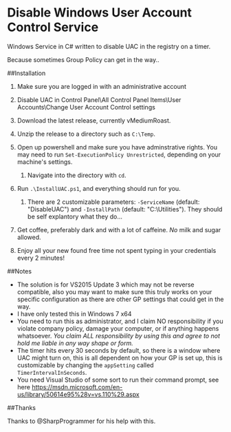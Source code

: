 # Disable Windows User Account Control Service
Windows Service in C# written to disable UAC in the registry on a timer.

Because sometimes Group Policy can get in the way..

##Installation

1. Make sure you are logged in with an administrative account

2. Disable UAC in Control Panel\All Control Panel Items\User Accounts\Change User Account Control settings

3. Download the latest release, currently vMediumRoast.

4. Unzip the release to a directory such as `C:\Temp`.

5. Open up powershell and make sure you have adminstrative rights. You may need to run `Set-ExecutionPolicy Unrestricted`, depending on your machine's settings.
	1. Navigate into the directory with `cd`.

6. Run `.\InstallUAC.ps1`, and everything should run for you. 
	1. There are 2 customizable parameters: `-ServiceName` (default: "DisableUAC") and `-InstallPath` (default: "C:\Utilities"). They should be self explantory what they do...

7. Get coffee, preferably dark and with a lot of caffeine. *No* milk and sugar allowed.

8. Enjoy all your new found free time not spent typing in your credentials every 2 minutes!

##Notes

- The solution is for VS2015 Update 3 which may not be reverse compatible, also you may want to make sure this truly works on your specific configuration as there are other GP settings that could get in the way.
- I have only tested this in Windows 7 x64
- You need to run this as administrator, and I claim NO responsibility if you violate company policy, damage your computer, or if anything happens whatsoever. *You claim ALL responsibility by using this and agree to not hold me liable in any way shape or form.*
- The timer hits every 30 seconds by default, so there is a window where UAC might turn on, this is all dependent on how your GP is set up, this is customizable by changing the `appSetting` called `TimerIntervalInSeconds`.
- You need Visual Studio of some sort to run their command prompt, see here https://msdn.microsoft.com/en-us/library/50614e95%28v=vs.110%29.aspx

##Thanks

Thanks to @SharpProgrammer for his help with this.